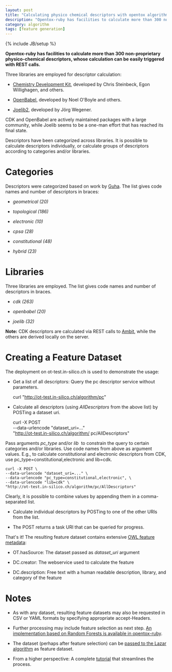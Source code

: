 ```yaml
---
layout: post
title: "Calculating physico chemical descriptors with opentox algorithm"
description: "Opentox-ruby has facilities to calculate more than 300 non-proprietary physico-chemical descriptors, whose calculation can be easily triggered with REST calls."
category: algorithm
tags: [feature generation]
---
```

{% include JB/setup %}

**Opentox-ruby has facilities to calculate more than 300 non-proprietary physico-chemical descriptors, whose calculation can be easily triggered with REST calls.**

Three libraries are employed for descriptor calculation:


* [Chemistry Development Kit](http://cdk.sf.net), developed by Chris Steinbeck, Egon Willighagen, and others.


* [OpenBabel](http://openbabel.sf.net), developed by Noel O'Boyle and others.


* [Joelib2](http://sourceforge.net/projects/joelib/), developed by Jörg Wegener.


CDK and OpenBabel are actively maintained packages with a large community, while Joelib seems to be a one-man effort that has reached its final state.

Descriptors have been categorized across libraries. It is possible to calculate descriptors individually, or calculate groups of descriptors according to categories and/or libraries.


# Categories


Descriptors were categorized based on work by [Guha](http://www.rguha.net/code/java/cdkdesc.html). The list gives code names and number of descriptors in braces:

	
* _geometrical (20)_

* _topological (186)_

* _electronic (10)_

* _cpsa (28)_

* _constitutional (48)_

* _hybrid (23)_




# Libraries


Three libraries are employed. The list gives code names and number of descriptors in braces.

	
* _cdk (263)_

* _openbabel (20)_

* _joelib (32)_


**Note:** CDK descriptors are calculated via REST calls to [Ambit](http://ambit.sf.net), while the others are derived locally on the server.


# Creating a Feature Dataset


The deployment on ot-test.in-silico.ch is used to demonstrate the usage:



	
* Get a list of all descriptors: Query the pc descriptor service without parameters.

    
    curl "http://ot-test.in-silico.ch/algorithm/pc"
    

	
* Calculate all descriptors (using _AllDescriptors_ from the above list) by POSTing a dataset uri.

    
    curl -X POST \
    --data-urlencode "dataset_uri=..." \
    "http://ot-test.in-silico.ch/algorithm/
    pc/AllDescriptors"
    

Pass arguments _pc_type_ and/or _lib_  to constrain the query to certain categories and/or libraries. Use code names from above as argument values. E.g., to calculate constitutional and electronic descriptors from CDK, use pc_type=constitutional,electronic and lib=cdk.


    curl -X POST \
    --data-urlencode "dataset_uri=..." \
    --data-urlencode "pc_type=constitutional,electronic", \
    --data-urlencode "lib=cdk" \
    "http://ot-test.in-silico.ch/algorithm/pc/AllDescriptors"


Clearly, it is possible to combine values by appending them in a comma-separated list.

* Calculate individual descriptors by POSTing to one of the other URIs from the list.

* The POST returns a task URI that can be queried for progress.


That's it! The resulting feature dataset contains extensive [OWL feature metadata](http://opentox.org/data/documents/development/RDF%20files):


* OT.hasSource: The dataset passed as _dataset_uri_ argument

* DC.creator: The webservice used to calculate the feature

* DC.description: Free text with a human readable description, library, and category of the feature




# Notes

	
* As with any dataset, resulting feature datasets may also be requested in CSV or YAML formats by specifying appropriate accept-Headers.

* Further processing may include feature selection as next step. [An implementation based on Random Forests is available in opentox-ruby](http://www.maunz.de/wordpress/opentox/2012/selecting-features-with-opentox-ruby).

* The dataset (perhaps after feature selection) can be [passed to the Lazar algorithm](http://www.maunz.de/wordpress/opentox/2011/lazar-models-and-how-to-trigger-them) as feature dataset.

* From a higher perspective: A complete [tutorial](http://www.maunz.de/wordpress/opentox/2012/services-tutorial-lazar-feature-generation-feature-selection-validation) that streamlines the process.



